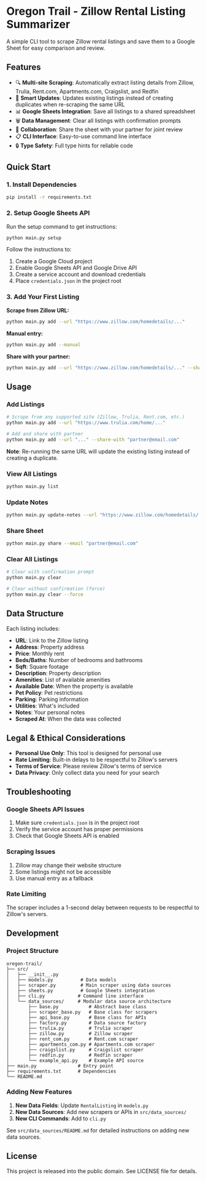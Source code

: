 # Oregon Trail - Zillow Rental Listing Summarizer

A simple CLI tool to scrape Zillow rental listings and save them to a Google Sheet for easy comparison and review.

## Features

- 🔍 **Multi-site Scraping**: Automatically extract listing details from Zillow, Trulia, Rent.com, Apartments.com, Craigslist, and Redfin
- 🔄 **Smart Updates**: Updates existing listings instead of creating duplicates when re-scraping the same URL
- 📊 **Google Sheets Integration**: Save all listings to a shared spreadsheet
- 🗑️ **Data Management**: Clear all listings with confirmation prompts
- 👥 **Collaboration**: Share the sheet with your partner for joint review
- 📋 **CLI Interface**: Easy-to-use command line interface
- 🔒 **Type Safety**: Full type hints for reliable code

## Quick Start

### 1. Install Dependencies

```bash
pip install -r requirements.txt
```

### 2. Setup Google Sheets API

Run the setup command to get instructions:

```bash
python main.py setup
```

Follow the instructions to:

1. Create a Google Cloud project
2. Enable Google Sheets API and Google Drive API
3. Create a service account and download credentials
4. Place `credentials.json` in the project root

### 3. Add Your First Listing

**Scrape from Zillow URL:**

```bash
python main.py add --url "https://www.zillow.com/homedetails/..."
```

**Manual entry:**

```bash
python main.py add --manual
```

**Share with your partner:**

```bash
python main.py add --url "https://www.zillow.com/homedetails/..." --share-with "partner@email.com"
```

## Usage

### Add Listings

```bash
# Scrape from any supported site (Zillow, Trulia, Rent.com, etc.)
python main.py add --url "https://www.trulia.com/home/..."

# Add and share with partner
python main.py add --url "..." --share-with "partner@email.com"
```

**Note**: Re-running the same URL will update the existing listing instead of creating a duplicate.

### View All Listings

```bash
python main.py list
```

### Update Notes

```bash
python main.py update-notes --url "https://www.zillow.com/homedetails/..." --notes "Great location, but expensive"
```

### Share Sheet

```bash
python main.py share --email "partner@email.com"
```

### Clear All Listings

```bash
# Clear with confirmation prompt
python main.py clear

# Clear without confirmation (force)
python main.py clear --force
```

## Data Structure

Each listing includes:

- **URL**: Link to the Zillow listing
- **Address**: Property address
- **Price**: Monthly rent
- **Beds/Baths**: Number of bedrooms and bathrooms
- **Sqft**: Square footage
- **Description**: Property description
- **Amenities**: List of available amenities
- **Available Date**: When the property is available
- **Pet Policy**: Pet restrictions
- **Parking**: Parking information
- **Utilities**: What's included
- **Notes**: Your personal notes
- **Scraped At**: When the data was collected

## Legal & Ethical Considerations

- **Personal Use Only**: This tool is designed for personal use
- **Rate Limiting**: Built-in delays to be respectful to Zillow's servers
- **Terms of Service**: Please review Zillow's terms of service
- **Data Privacy**: Only collect data you need for your search

## Troubleshooting

### Google Sheets API Issues

1. Make sure `credentials.json` is in the project root
2. Verify the service account has proper permissions
3. Check that Google Sheets API is enabled

### Scraping Issues

1. Zillow may change their website structure
2. Some listings might not be accessible
3. Use manual entry as a fallback

### Rate Limiting

The scraper includes a 1-second delay between requests to be respectful to Zillow's servers.

## Development

### Project Structure

```
oregon-trail/
├── src/
│   ├── __init__.py
│   ├── models.py          # Data models
│   ├── scraper.py         # Main scraper using data sources
│   ├── sheets.py          # Google Sheets integration
│   ├── cli.py            # Command line interface
│   └── data_sources/     # Modular data source architecture
│       ├── base.py           # Abstract base class
│       ├── scraper_base.py   # Base class for scrapers
│       ├── api_base.py       # Base class for APIs
│       ├── factory.py        # Data source factory
│       ├── trulia.py         # Trulia scraper
│       ├── zillow.py         # Zillow scraper
│       ├── rent_com.py       # Rent.com scraper
│       ├── apartments_com.py # Apartments.com scraper
│       ├── craigslist.py     # Craigslist scraper
│       ├── redfin.py         # Redfin scraper
│       └── example_api.py    # Example API source
├── main.py               # Entry point
├── requirements.txt      # Dependencies
└── README.md
```

### Adding New Features

1. **New Data Fields**: Update `RentalListing` in `models.py`
2. **New Data Sources**: Add new scrapers or APIs in `src/data_sources/`
3. **New CLI Commands**: Add to `cli.py`

See `src/data_sources/README.md` for detailed instructions on adding new data sources.

## License

This project is released into the public domain. See LICENSE file for details.
